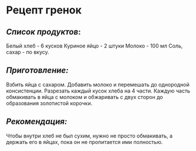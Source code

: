 # Рецепт гренок

## *Список продуктов*:
Белый хлеб - 6 кусков
Куриное яйцо - 2 штуки
Молоко - 100 мл
Соль, сахар - по вкусу.

## *Приготовление:*

Взбить яйца с сахаром.
Добавить молоко и перемешать до однородной консистенции.
Разрезать каждый кусок хлеба на 4 части. 
Каждую часть обмакивать в яйца с молоком и обжаривать с двух сторон до образования золотистой корочки. 

## *Рекомендация:*

Чтобы внутри хлеб не был сухим, нужно не просто обмакивать, а держать его в яйцах, пока он не пропитается ими полностью.
